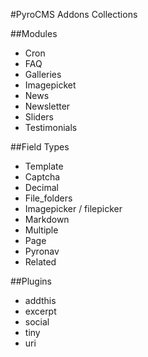 #PyroCMS Addons Collections

##Modules
- Cron
- FAQ
- Galleries
- Imagepicket
- News
- Newsletter
- Sliders
- Testimonials

##Field Types
- Template
- Captcha
- Decimal
- File_folders
- Imagepicker / filepicker
- Markdown
- Multiple
- Page
- Pyronav
- Related

##Plugins
- addthis
- excerpt
- social
- tiny
- uri